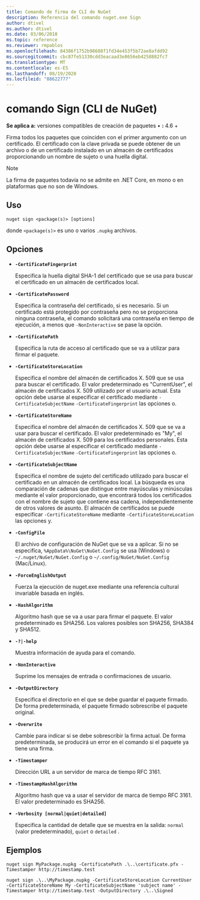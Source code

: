 ```yaml
---
title: Comando de firma de CLI de NuGet
description: Referencia del comando nuget.exe Sign
author: dtivel
ms.author: dtivel
ms.date: 03/06/2018
ms.topic: reference
ms.reviewer: rmpablos
ms.openlocfilehash: 84386f1752b98688f1fd34e453f5b72ae8afdd92
ms.sourcegitcommit: cbc87fe51330cdd3eacaad3e8656eb4258882fc7
ms.translationtype: MT
ms.contentlocale: es-ES
ms.lasthandoff: 08/19/2020
ms.locfileid: "88622777"
---
```

# <a name="sign-command-nuget-cli"></a>comando Sign (CLI de NuGet)

**Se aplica a:** versiones compatibles de creación de paquetes &bullet; **:** 4.6 +

Firma todos los paquetes que coinciden con el primer argumento con un certificado. El certificado con la clave privada se puede obtener de un archivo o de un certificado instalado en un almacén de certificados proporcionando un nombre de sujeto o una huella digital.

> [!Note]
> La firma de paquetes todavía no se admite en .NET Core, en mono o en plataformas que no son de Windows.

## <a name="usage"></a>Uso

```cli
nuget sign <package(s)> [options]
```

donde `<package(s)>` es uno o varios `.nupkg` archivos.

## <a name="options"></a>Opciones

- **`-CertificateFingerprint`**

  Especifica la huella digital SHA-1 del certificado que se usa para buscar el certificado en un almacén de certificados local.

- **`-CertificatePassword`**

  Especifica la contraseña del certificado, si es necesario. Si un certificado está protegido por contraseña pero no se proporciona ninguna contraseña, el comando solicitará una contraseña en tiempo de ejecución, a menos que `-NonInteractive` se pase la opción.

- **`-CertificatePath`**

  Especifica la ruta de acceso al certificado que se va a utilizar para firmar el paquete.

- **`-CertificateStoreLocation`**

  Especifica el nombre del almacén de certificados X. 509 que se usa para buscar el certificado. El valor predeterminado es "CurrentUser", el almacén de certificados X. 509 utilizado por el usuario actual. Esta opción debe usarse al especificar el certificado mediante `-CertificateSubjectName` `-CertificateFingerprint` las opciones o.

- **`-CertificateStoreName`**

  Especifica el nombre del almacén de certificados X. 509 que se va a usar para buscar el certificado. El valor predeterminado es "My", el almacén de certificados X. 509 para los certificados personales. Esta opción debe usarse al especificar el certificado mediante `-CertificateSubjectName` `-CertificateFingerprint` las opciones o.

- **`-CertificateSubjectName`**

  Especifica el nombre de sujeto del certificado utilizado para buscar el certificado en un almacén de certificados local.  La búsqueda es una comparación de cadenas que distingue entre mayúsculas y minúsculas mediante el valor proporcionado, que encontrará todos los certificados con el nombre de sujeto que contiene esa cadena, independientemente de otros valores de asunto.  El almacén de certificados se puede especificar `-CertificateStoreName` mediante `-CertificateStoreLocation` las opciones y.

- **`-ConfigFile`**

  El archivo de configuración de NuGet que se va a aplicar. Si no se especifica, `%AppData%\NuGet\NuGet.Config` se usa (Windows) o `~/.nuget/NuGet/NuGet.Config` o `~/.config/NuGet/NuGet.Config` (Mac/Linux).

- **`-ForceEnglishOutput`**

  Fuerza la ejecución de nuget.exe mediante una referencia cultural invariable basada en inglés.

- **`-HashAlgorithm`**

  Algoritmo hash que se va a usar para firmar el paquete. El valor predeterminado es SHA256. Los valores posibles son SHA256, SHA384 y SHA512.

- **`-?|-help`**

  Muestra información de ayuda para el comando.

- **`-NonInteractive`**

  Suprime los mensajes de entrada o confirmaciones de usuario.

- **`-OutputDirectory`**

  Especifica el directorio en el que se debe guardar el paquete firmado. De forma predeterminada, el paquete firmado sobrescribe el paquete original.

- **`-Overwrite`**

  Cambie para indicar si se debe sobrescribir la firma actual. De forma predeterminada, se producirá un error en el comando si el paquete ya tiene una firma.

- **`-Timestamper`**

  Dirección URL a un servidor de marca de tiempo RFC 3161.

- **`-TimestampHashAlgorithm`**

  Algoritmo hash que va a usar el servidor de marca de tiempo RFC 3161. El valor predeterminado es SHA256.

- **`-Verbosity [normal|quiet|detailed]`**

  Especifica la cantidad de detalle que se muestra en la salida: `normal` (valor predeterminado), `quiet` o `detailed` .

## <a name="examples"></a>Ejemplos

```cli
nuget sign MyPackage.nupkg -CertificatePath .\..\certificate.pfx -Timestamper http://timestamp.test

nuget sign .\..\MyPackage.nupkg -CertificateStoreLocation CurrentUser -CertificateStoreName My -CertificateSubjectName 'subject name' -Timestamper http://timestamp.test -OutputDirectory .\..\Signed
```

